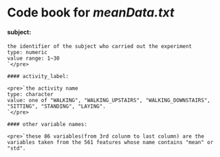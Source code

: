 # Code book for _meanData.txt_

#### subject:

    the identifier of the subject who carried out the experiment
    type: numeric
    value range: 1~30
    `</pre>

    #### activity_label:

    <pre>`the activity name
    type: character
    value: one of "WALKING", "WALKING_UPSTAIRS", "WALKING_DOWNSTAIRS", "SITTING", "STANDING", "LAYING".
    `</pre>

    #### other variable names:

    <pre>`these 86 variables(from 3rd colunm to last column) are the variables taken from the 561 features whose name contains "mean" or "std". 
    